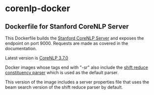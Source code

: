 # corenlp-docker
Dockerfile for Stanford CoreNLP Server
---------

This Dockerfile builds the [Stanford CoreNLP Server](http://stanfordnlp.github.io/CoreNLP/corenlp-server.html)
and exposes the endpoint on port 9000. Requests are made as covered in the documentation.

Latest version is [CoreNLP 3.7.0](http://nlp.stanford.edu/software/stanford-corenlp-full-2016-10-31.zip)

Docker images whose tags end with "-sr" also include the [shift reduce constituency parser](https://nlp.stanford.edu/software/srparser.shtml)
which is used as the default parser.

This version of the image includes a server properties file that uses the beam
search version of the shift reduce parser by default.
